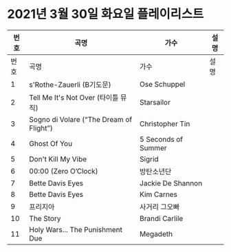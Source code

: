 # 2021년 3월 30일 화요일 플레이리스트

| 번호 | 곡명 | 가수 | 설명 |
|------|------|------|------|
| 번호 | 곡명 | 가수 | 설명 |
| 1 | s'Rothe-Zauerli (B기도문) | Ose Schuppel |  |
| 2 | Tell Me It's Not Over (타이틀 뮤직) | Starsailor |  |
| 3 | Sogno di Volare (“The Dream of Flight”) | Christopher Tin |  |
| 4 | Ghost Of You | 5 Seconds of Summer |  |
| 5 | Don't Kill My Vibe | Sigrid |  |
| 6 | 00:00 (Zero O’Clock) | 방탄소년단 |  |
| 7 | Bette Davis Eyes | Jackie De Shannon |  |
| 8 | Bette Davis Eyes | Kim Carnes |  |
| 9 | 프리지아 | 사거리 그오빠 |  |
| 10 | The Story | Brandi Carlile |  |
| 11 | Holy Wars... The Punishment Due | Megadeth |  |
